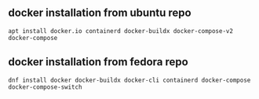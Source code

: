 ## docker installation from ubuntu repo
```
apt install docker.io containerd docker-buildx docker-compose-v2 docker-compose
```
## docker installation from fedora repo
```
dnf install docker docker-buildx docker-cli containerd docker-compose docker-compose-switch
```
